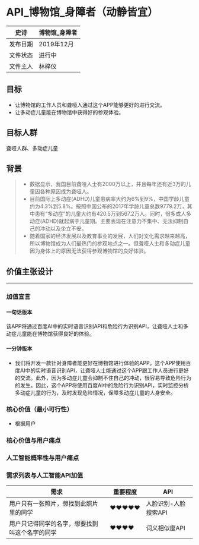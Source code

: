 # API_博物馆_身障者（动静皆宜）
| 史诗      | 博物馆_身障者 |
| ------------ | ------------- |
| 发布日期     | 2019年12月    |
| 文件状态     | 进行中        |
| 文件主人     | 林梓仪        |

## 目标
- 让博物馆的工作人员和聋哑人通过这个APP能够更好的进行交流。
- 让多动症儿童能在博物馆中获得好的参观体验。

## 目标人群
聋哑人群、多动症儿童

## 背景
> - 数据显示，我国目前聋哑人士有2000万以上，并且每年还有近3万的儿童因各种原因成为聋哑人。
> - 目前国际上多动症(ADHD)儿童患病率大约为6%到9%，中国学龄儿童约为4.3%到5.8%。按照中国公布的2017年学龄儿童总数9779.2万，其中患有“多动症”的儿童大约有420.5万到567.2万人。同时，很多成人多动症(ADHD)就起病于儿童期。主要表现在注意力不集中、无法抑制自己的冲动以及坐立不安。
> - 随着国家的经济发展以及教育事业的发展，人们对文化需求越来越高，所以博物馆成为人们最热门的参观地点之一。但聋哑人士和多动症儿童因为身体上的原因无法获得参观博物馆的良好体验。

## 价值主张设计
****
### 加值宣言
#### 一句话版本
该APP将通过百度AI中的实时语音识别API和危险行为识别API，让聋哑人士和多动症儿童能在博物馆获得良好的体验。

#### 一分钟版本
- 我们将开发一款针对身障者能更好在博物馆进行体验的APP。这个APP使用百度AI中的实时语音识别API，让聋哑人士能通过这个APP跟工作人员进行更好的交流。此外，因为多动症儿童会抑制不住自己的冲动，很容易导致危险行为的发生。因此，这个APP将使用百度AI中的危险行为识别API，实时监控分析多动症儿童的行为，及时发现危险情况，保障多动症儿童的人身安全。

### 核心价值（最小可行性）
- 根据用户


### 核心价值与用户痛点


### 人工智能概率性与用户痛点


### 需求列表与人工智能API加值
| 需求                     | 重要程度 | API               |
| ------------------------ | -------- | ----------------- |
| 用户只有一张照片，想找到此照片里的同学| ♥♥♥♥♥   | 人脸识别-人脸搜索API |
| 用户只记得同学的名字，想要找到叫这个名字的同学 | ♥♥♥♥   | 词义相似度API  |
